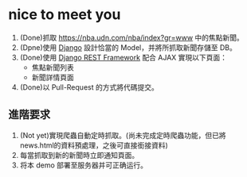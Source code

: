 # nice to meet you
1. (Done)抓取 https://nba.udn.com/nba/index?gr=www 中的焦點新聞。
2. (Dpne)使用 [Django](https://www.djangoproject.com/) 設計恰當的 Model，并將所抓取新聞存儲至 DB。
3. (Done)使用 [Django REST Framework](http://www.django-rest-framework.org/) 配合 AJAX 實現以下頁面：
	 * 焦點新聞列表
	 * 新聞詳情頁面
4. (Done)以 Pull-Request 的方式將代碼提交。
	
## 進階要求
1. (Not yet)實現爬蟲自動定時抓取。(尚未完成定時爬蟲功能，但已將news.html的資料預處理，之後可直接銜接資料)
2. 每當抓取到新的新聞時立即通知頁面。
3. 将本 demo 部署至服务器并可正确运行。
